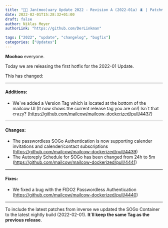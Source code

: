 ```yaml
---
title: "📰🐄 Jan(moo)uary Update 2022 - Revision A (2022-01a) 🪲 | Patchnotes"
date: 2022-02-01T15:28:32+01:00
draft: false
author: Niklas Meyer
authorLink: "https://github.com/DerLinkman"

tags: ["2022", "update", "changelog", "bugfix"]
categories: ["Updates"]
---
```


**Moohoo** everyone.

Today we are releasing the first hotfix for the 2022-01 Update.

This has changed:

---

#### Additions:
- We´ve added a Version Tag which is located at the bottom of the mailcow UI (It now shows the current release tag you are on!) Isn´t that crazy? (https://github.com/mailcow/mailcow-dockerized/pull/4437)

---

#### Changes:
- The passwordless SOGo Authentication is now supporting calender invitations and calender/contact subscriptions (https://github.com/mailcow/mailcow-dockerized/pull/4439)
- The Autoreply Schedule for SOGo has been changed from 24h to 5m (https://github.com/mailcow/mailcow-dockerized/pull/4441)

---

#### Fixes:
- We fixed a bug with the FIDO2 Passwordless Authentication (https://github.com/mailcow/mailcow-dockerized/pull/4440)

---

To include the latest patches from inverse we updated the SOGo Container to the latest nightly build (2022-02-01). **It´ll keep the same Tag as the previous release**.
